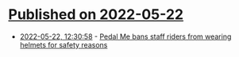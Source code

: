 # [Published on 2022-05-22](index.md)

* [2022-05-22, 12:30:58](https://news.ycombinator.com/item?id=31467416) - [Pedal Me bans staff riders from wearing helmets for safety reasons](https://bikebiz.com/pedal-me-bans-staff-riders-from-wearing-helmets-for-safety-reasons/)
